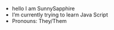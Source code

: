 - hello I am SunnySapphire
- I’m currently trying to learn Java Script
- Pronouns: They/Them

<!---
SunnySapphire/SunnySapphire is a ✨ special ✨ repository because its `README.md` (this file) appears on your GitHub profile.
You can click the Preview link to take a look at your changes.
--->
